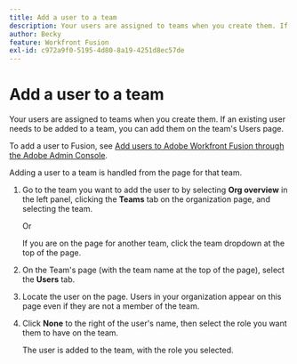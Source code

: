 ```yaml
---
title: Add a user to a team
description: Your users are assigned to teams when you create them. If an existing user needs to be added to a team, you can add them on the team's Users page.
author: Becky
feature: Workfront Fusion
exl-id: c972a9f0-5195-4d80-8a19-4251d8ec57de
---
```

# Add a user to a team

Your users are assigned to teams when you create them. If an existing user needs to be added to a team, you can add them on the team's Users page.

To add a user to Fusion, see [Add users to Adobe Workfront Fusion through the Adobe Admin Console](/help/workfront-fusion/set-up-and-manage-workfront-fusion/set-up-and-manage-orgs-and-teams/set-up-orgs-teams-and-users/add-fusion-users-admin-console.md).

Adding a user to a team is handled from the page for that team.

1. Go to the team you want to add the user to by selecting **Org overview** in the left panel, clicking the **Teams** tab on the organization page, and selecting the team.

   Or

   If you are on the page for another team, click the team dropdown at the top of the page.

1. On the Team's page (with the team name at the top of the page), select the **Users** tab.
1. Locate the user on the page. Users in your organization appear on this page even if they are not a member of the team.
1. Click **None** to the right of the user's name, then select the role you want them to have on the team.

    The user is added to the team, with the role you selected.
